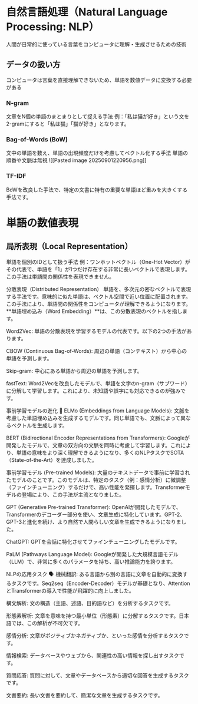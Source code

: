# 自然言語処理（Natural Language Processing: NLP）
人間が日常的に使っている言葉をコンピュータに理解・生成させるための技術
## データの扱い方
コンピュータは言葉を直接理解できないため、単語を数値データに変換する必要がある
### N-gram
文章をN個の単語のまとまりとして捉える手法
例：「私は猫が好き」という文を2-gramにすると「私は猫」「猫が好き」となります。
### Bag-of-Words (BoW)
文中の単語を数え、単語の出現頻度だけを考慮してベクトル化する手法
単語の順番や文脈は無視
![[Pasted image 20250901220956.png]]
### TF-IDF
BoWを改良した手法で、特定の文書に特有の重要な単語ほど重みを大きくする手法です。
# 単語の数値表現 
## 局所表現（Local Representation）
単語を個別のIDとして扱う手法
例：ワンホットベクトル（One-Hot Vector）がその代表で、単語を「1」が1つだけ存在する非常に長いベクトルで表現します。この手法は単語間の関係性を表現できません。

分散表現（Distributed Representation）
単語を、多次元の密なベクトルで表現する手法です。意味的に似た単語は、ベクトル空間で近い位置に配置されます。この手法により、単語間の関係性をコンピュータが理解できるようになります。**単語埋め込み（Word Embedding）**は、この分散表現のベクトルを指します。

Word2Vec: 単語の分散表現を学習するモデルの代表です。以下の2つの手法があります。

CBOW (Continuous Bag-of-Words): 周辺の単語（コンテキスト）から中心の単語を予測します。

Skip-gram: 中心にある単語から周辺の単語を予測します。

fastText: Word2Vecを改良したモデルで、単語を文字のn-gram（サブワード）に分解して学習します。これにより、未知語や誤字にも対応できるのが強みです。

事前学習モデルの進化 🚀
ELMo (Embeddings from Language Models): 文脈を考慮した単語埋め込みを生成するモデルです。同じ単語でも、文脈によって異なるベクトルを生成します。

BERT (Bidirectional Encoder Representations from Transformers): Googleが開発したモデルで、文章の双方向の文脈を同時に考慮して学習します。これにより、単語の意味をより深く理解できるようになり、多くのNLPタスクでSOTA（State-of-the-Art）を達成しました。

事前学習モデル (Pre-trained Models): 大量のテキストデータで事前に学習されたモデルのことです。このモデルは、特定のタスク（例：感情分析）に微調整（ファインチューニング）するだけで、高い性能を発揮します。Transformerモデルの登場により、この手法が主流となりました。

GPT (Generative Pre-trained Transformer): OpenAIが開発したモデルで、Transformerのデコーダー部分を使い、文章生成に特化しています。GPT-2、GPT-3と進化を続け、より自然で人間らしい文章を生成できるようになりました。

ChatGPT: GPTを会話に特化させてファインチューニングしたモデルです。

PaLM (Pathways Language Model): Googleが開発した大規模言語モデル（LLM）で、非常に多くのパラメータを持ち、高い推論能力を誇ります。

NLPの応用タスク 🗣️
機械翻訳: ある言語から別の言語に文章を自動的に変換するタスクです。Seq2seq（Encoder-Decoder）モデルが基礎となり、AttentionとTransformerの導入で性能が飛躍的に向上しました。

構文解析: 文の構造（主語、述語、目的語など）を分析するタスクです。

形態素解析: 文章を意味を持つ最小単位（形態素）に分解するタスクです。日本語では、この解析が不可欠です。

感情分析: 文章がポジティブかネガティブか、といった感情を分析するタスクです。

情報検索: データベースやウェブから、関連性の高い情報を探し出すタスクです。

質問応答: 質問に対して、文章やデータベースから適切な回答を生成するタスクです。

文書要約: 長い文書を要約して、簡潔な文章を生成するタスクです。